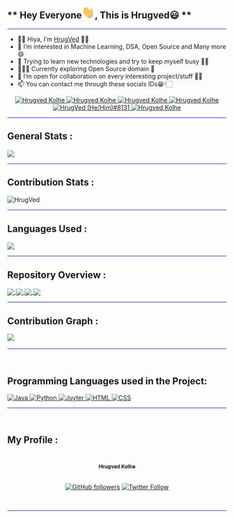 ## ** Hey Everyone<img src="https://raw.githubusercontent.com/ABSphreak/ABSphreak/master/gifs/Hi.gif" width="30px">, This is Hrugved😃 ** 

<hr style="height:2px;border-width:1;border-radius: 5px;color:gray;background-color:#8080ff">

- 👋🏻 Hiya, I’m <a href="https://www.linkedin.com/in/hrugved-kolhe-364881193/">HrugVed</a> ✌🏻 <br/> 
- 👀 I’m interested in Machine Learning, DSA, Open Source and Many more 😄<br/>
- 🌱 Trying to learn new technologies and try to keep myself busy 🤵🏻 <br/>
- 👨🏻‍💻 Currently exploring Open Source domain 📱</br>
- 💞️ I’m open for collaboration on every interesting project/stuff ✌🏻<br/>
- 📫 You can contact me through these socials IDs😁👇🏻  <br/>

<!-----Social Accounts------>

<p align="center">
<a href="https://www.linkedin.com/in/hrugved-kolhe-364881193/">
<img border="0" alt="Hrugved Kolhe" src="https://img.icons8.com/doodle/40/000000/linkedin--v2.png"/>
</a>

<a href="https://twitter.com/HrugVed_">
<img border="0" alt="Hrugved Kolhe" src="https://img.icons8.com/nolan/40/twitter.png"/>
</a>

<a href="https://www.instagram.com/_hrugved_/">
<img border="0" alt="Hrugved Kolhe" src="https://img.icons8.com/doodle/38/000000/instagram--v1.png"/>
</a>

<a href="https://t.me/Dev1ce_06">
<img border="0" alt="Hrugved Kolhe" src="https://img.icons8.com/doodle/40/000000/telegram-app.png"/>
</a>

<a href="https://discord.com/channels/@me/862133669510250506">
<img border="0" alt="HrugVed (He/Him)#8131" src="https://img.icons8.com/fluent/42/000000/discord-logo.png"/>
</a>

<a href="mailto:hskolhe666@gmail.com">
<img border="0" alt="Hrugved Kolhe" src="https://img.icons8.com/doodle/38/000000/gmail-new.png"/>
</a>
</p>
 
<hr style="height:2px;border-width:1;border-radius: 5px;color:#8080ff;background-color:#8080ff">

<!-----Contribution figures------>

## General Stats :

<img align="center" src = "https://github-readme-stats.vercel.app/api?username=hrugved06&&show_icons=true&title_color=02D752&icon_color=bb2acf&text_color=b3b3ff&bg_color=0,000000,130F40">

<hr style="height:2px;border-width:1;border-radius: 5px;color:gray;background-color:#8080ff">

<!------------ Streak Display -------------->

## Contribution Stats :

<div>
<p><img align="center" src="https://github-readme-streak-stats.herokuapp.com/?user=hrugved06&theme=dark" alt="HrugVed" /></p>
</div>

<hr style="height:2px;border-width:1;border-radius: 5px;color:#8080ff;background-color:#8080ff">


<!----------Programming languages used----------->

## Languages Used :

<img align="center" src="https://github-readme-stats.vercel.app/api/top-langs/?username=hrugved06&theme=radical" />

<hr style="height:2px;border-width:1;border-radius: 5px;color:#8080ff;background-color:#8080ff">


<!-------------Projects---------------->

## Repository Overview :

<a href="https://github.com/hrugved06/Face-X">
 <img align='center' src="https://github-readme-stats.vercel.app/api/pin/?username=hrugved06&repo=Face-X&theme=dark" />
</a>

<a href="https://github.com/hrugved06/Discbot_ai">
 <img align='center' src="https://github-readme-stats.vercel.app/api/pin/?username=hrugved06&repo=Discbot_ai&theme=dark" />
</a>

<a href="https://github.com/hrugved06/ML-DL-Projects">
 <img align='center' src="https://github-readme-stats.vercel.app/api/pin/?username=hrugved06&repo=ML-DL-Projects&theme=dark" />
</a>

<a href="https://github.com/hrugved06/ML-Projects">
 <img align='center' src="https://github-readme-stats.vercel.app/api/pin/?username=hrugved06&repo=ML-Projects&theme=dark" />
</a>

</br>
<hr style="height:2px;#8080ffborder-width:0;border-radius: 5px;color:gray;background-color:#8080ff">

<!--------------- Contribution Graph ---------------->

## Contribution Graph :

 <img src="https://activity-graph.herokuapp.com/graph?username=hrugved06&bg_color=FFFFFF&color=000000&line=000000&point=00FF00"></div>
 
 <hr style="height:2px;border-width:1;border-radius: 5px;color:#8080ff;background-color:#8080ff">
 
 </br>
 
<!------------------- Languages used ----------------------->

## Programming Languages used in the Project:

<a href="https://go.java/">
<img border="0" alt="Java" src="https://img.icons8.com/color/55/000000/java-coffee-cup-logo--v1.png"/>
</a>

<a href="https://www.python.org/">
<img border="0" alt="Python" src="https://img.icons8.com/color//000000/python--v2.png"/>
</a>

<a href="https://jupyter.org/">
<img border="0" alt="Juyter" src="https://cdn.icon-icons.com/icons2/2107/PNG/48/file_type_jupyter_icon_130494.png"/>
</a>

<a href="https://html.com/#What_is_HTML">
<img border="0" alt="HTML" src="https://img.icons8.com/color/48/000000/html-5--v1.png"/>
</a>

<a href="https://en.wikipedia.org/wiki/CSS">
<img border="0" alt="CSS" src="https://img.icons8.com/color/48/000000/css3.png"/>
</a>

</br>
<hr style="height:2px;#8080ffborder-width:0;border-radius: 5px;color:gray;background-color:#8080ff">
</br>

## My Profile :
<div align="center">
<a href="https://github.com/hrugved06"><img src="https://avatars.githubusercontent.com/u/59966943?s=400&u=445f4a7598547c0ecdeb22a265dd1a3dad9e297d&v=4" width="100px;" alt=""/><br /><sub><b> Hrugved Kolhe</b></sub></a>
</br>

</br>

[![GitHub followers](https://img.shields.io/github/followers/hrugved06.svg?label=Follow%20@hrugved06&style=social)](https://github.com/hrugved06) 
[![Twitter Follow](https://img.shields.io/twitter/follow/HrugVed_?style=social)](https://twitter.com/HrugVed_)
</div>
</br>
<hr style="height:2px;#8080ffborder-width:0;border-radius: 5px;color:gray;background-color:#8080ff">
</br>

